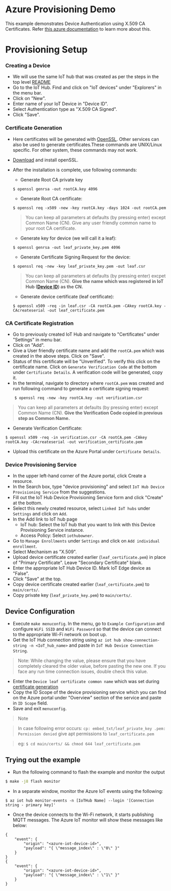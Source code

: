 # Azure Provisioning Demo

This example demonstrates Device Authentication using X.509 CA Certificates. Refer [this azure documentation](https://docs.microsoft.com/en-us/azure/iot-hub/iot-hub-x509ca-overview) to learn more about this.

# Provisioning Setup

### Creating a Device

- We will use the same IoT hub that was created as per the steps in the top level [README](../../README.md#setting-up-azure-iot-hub)
- Go to the IoT Hub. Find and click on "IoT devices" under "Explorers" in the menu bar.
- Click on "New".
- Enter name of your IoT Device in "Device ID".
- Select Authentication type as "X.509 CA Signed".
- Click "Save".


### Certificate Generation
<a name="cert-gen"></a>

- Here certificates will be generated with [OpenSSL](https://www.openssl.org/). Other services can also be used to generate certificates.These commands are UNIX/Linux specific. For other system, these commands may not work.
- [Download](https://www.openssl.org/source/) and install openSSL.
- After the installation is complete, use following commands:
	- Generate Root CA private key

	```
	$ openssl genrsa -out rootCA.key 4096
	```
	- Generate Root CA certificate:

	```
	$ openssl req -x509 -new -key rootCA.key -days 1024 -out rootCA.pem
	```
	> You can keep all parameters at defaults (by pressing enter) except Common Name (CN). Give any user friendly common name to your root CA certificate.
	
	- Generate key for device (we will call it a leaf):
	
	```
	$ openssl genrsa -out leaf_private_key.pem 4096
	```
	- Generate Certificate Signing Request for the device:

	```
	$ openssl req -new -key leaf_private_key.pem -out leaf.csr
	```
	> You can keep all parameters at defaults (by pressing enter) excpet Common Name (CN). **Give the name which was registered in IoT Hub ([Device ID](#creating-a-device)) as the CN.**

	- Generate device certificate (leaf certificate):
	```
	$ openssl x509 -req -in leaf.csr -CA rootCA.pem -CAkey rootCA.key -CAcreateserial -out leaf_certificate.pem
	```

### CA Certificate Registration

- Go to previously created IoT Hub and navigate to "Certificates" under "Settings" in menu bar.
- Click on "Add".
- Give a User friendly certificate name and add the `rootCA.pem` which was created in the above steps. Click on "Save".
- Status of this certificate will be "Unverified". To verify this click on the certificate name. Click on `Generate Verification Code` at the bottom under `Certificate Details`. A verification code will be generated, copy it.
- In the terminal, navigate to directory where `rootCA.pem` was created and run following command to generate a certificate signing request:

```
	$ openssl req -new -key rootCA.key -out verification.csr
```
> You can keep all parameters at defaults (by pressing enter) except Common Name (CN). **Give the Verification Code copied in previous step as Common Name.**

- Generate Verification Certificate:

```
$ openssl x509 -req -in verification.csr -CA rootCA.pem -CAkey rootCA.key -CAcreateserial -out verification_certificate.pem
```
- Upload this certificate on the Azure Portal under `Certificate Details`.

### Device Provisioning Service

- In the upper left-hand corner of the Azure portal, click Create a resource.
- In the Search box, type "device provisioning" and select `IoT Hub Device Provisioning Service` from the suggestions.
- Fill out the IoT Hub Device Provisioning Service form and click "Create" at the bottom.
- Select this newly created resource, select `Linked IoT hubs` under `Settings` and click on `Add`.
- In the Add link to IoT hub page
	- IoT hub: Select the IoT hub that you want to link with this Device Provisioning Service instance.
   - Access Policy: Select `iothubowner`.
- Go to `Manage Enrollments` under `Settings` and click on `Add individual enrollment`.
- Select Mechanism as "X.509".
- Upload device certificate created earlier (`leaf_certificate.pem`) in place of "Primary Certificate". Leave "Secondary Certificate" blank.
- Enter the appropriate IoT Hub Device ID. Mark IoT Edge device as "False".
- Click "Save" at the top.
- Copy device certificate created earlier (`leaf_certificate.pem`) to `main/certs/`.
- Copy private key (`leaf_private_key.pem`) to `main/certs/`.

## Device Configuration

- Execute `make menuconfig`. In the menu, go to `Example Configuration` and configure `WiFi SSID` and `WiFi Password` so that the device can connect to the appropriate Wi-Fi network on boot up.
- Get the IoT Hub connection string using `az iot hub show-connection-string -n <IoT_hub_name>` and paste in `IoT Hub Device Connection String`.

> Note: While changing the value, please ensure that you have completely cleared the older value, before pasting the new one. If you face any run time connection issues, double check this value.

- Enter the `Device leaf certificate common name` which was set during [certificate generation](#certificate-generation)
- Copy the ID Scope of the device provisioning service which you can find on the Azure portal under "Overview" section of the service and paste in `ID Scope` field.
- Save and exit `menuconfig`.

> Note

> In case following error occurs:
> `cp: embed_txt/leaf_private_key
> .pem: Permission denied`
> give apt permissions to `leaf_certificate.pem` 

> eg: `$ cd main/certs/ && chmod 644 leaf_certificate.pem` 

## Trying out the example

- Run the following command to flash the example and monitor the output

``` bash
$ make -j8 flash monitor
```

- In a separate window, monitor the Azure IoT events using the following:

```
$ az iot hub monitor-events -n [IoTHub Name] --login '[Connection string - primary key]'
```

- Once the device connects to the Wi-Fi network, it starts publishing MQTT messages. The Azure IoT monitor will show these messages like below:

```
{
    "event": {
        "origin": "<azure-iot-device-id>",
        "payload": "{ \"message_index\" : \"0\" }"
    }
}
{
    "event": {
        "origin": "<azure-iot-device-id>",
        "payload": "{ \"message_index\" : \"1\" }"
    }
}

```
